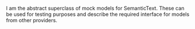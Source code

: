 I am the abstract superclass of mock models for SemanticText. These can be used for testing purposes and describe the required interface for models from other providers.